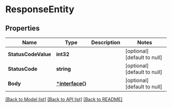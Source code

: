 # ResponseEntity

## Properties
Name | Type | Description | Notes
------------ | ------------- | ------------- | -------------
**StatusCodeValue** | **int32** |  | [optional] [default to null]
**StatusCode** | **string** |  | [optional] [default to null]
**Body** | [***interface{}**](interface{}.md) |  | [optional] [default to null]

[[Back to Model list]](../README.md#documentation-for-models) [[Back to API list]](../README.md#documentation-for-api-endpoints) [[Back to README]](../README.md)


